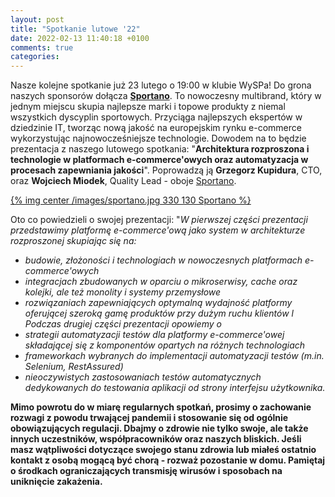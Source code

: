 ```yaml
---
layout: post
title: "Spotkanie lutowe '22"
date: 2022-02-13 11:40:18 +0100
comments: true
categories: 
---
```

Nasze kolejne spotkanie już 23 lutego o 19:00 w klubie WySPa! Do grona naszych sponsorów dołącza <a href="https://sportano.pl" target="_blank"><b>Sportano</b></a>. To nowoczesny multibrand, który w jednym miejscu skupia najlepsze marki i topowe produkty z niemal wszystkich dyscyplin sportowych. Przyciąga najlepszych ekspertów w dziedzinie IT, tworząc nową jakość na europejskim rynku e-commerce wykorzystując najnowocześniejsze technologie. Dowodem na to będzie prezentacja z naszego lutowego spotkania: "<b>Architektura rozproszona i technologie w platformach e-commerce'owych oraz automatyzacja w procesach zapewniania jakości</b>". Poprowadzą ją <b>Grzegorz Kupidura</b>, CTO, oraz <b>Wojciech Miodek</b>, Quality Lead - oboje <a href="https://sportano.pl" target="_blank">Sportano</a>.

[{% img center /images/sportano.jpg 330 130 Sportano %}](http://www.sportano.pl)

Oto co powiedzieli o swojej prezentacji: "<i>W pierwszej części prezentacji przedstawimy platformę e-commerce'ową jako system w architekturze rozproszonej skupiając się na:
- budowie, złożoności i technologiach w nowoczesnych platformach e-commerce'owych
- integracjach zbudowanych w oparciu o mikroserwisy, cache oraz kolejki, ale też monolity i systemy przemysłowe
- rozwiązaniach zapewniających optymalną wydajność platformy oferującej szeroką gamę produktów przy dużym ruchu klientów
l Podczas drugiej części prezentacji opowiemy o
- strategii automatyzacji testów dla platformy e-commerce'owej składającej się z komponentów opartych na różnych technologiach
- frameworkach wybranych do implementacji automatyzacji testów (m.in. Selenium, RestAssured)
- nieoczywistych zastosowaniach testów automatycznych dedykowanych do testowania aplikacji od strony interfejsu użytkownika.</i>

<b>Mimo powrotu do w miarę regularnych spotkań, prosimy o zachowanie rozwagi z powodu trwającej pandemii i stosowanie się od ogólnie obowiązujących regulacji. Dbajmy o zdrowie nie tylko swoje, ale także innych uczestników, współpracowników oraz naszych bliskich. Jeśli masz wątpliwości dotyczące swojego stanu zdrowia lub miałeś ostatnio kontakt z osobą mogącą być chorą - rozważ pozostanie w domu. Pamiętaj o środkach ograniczających transmisję wirusów i sposobach na uniknięcie zakażenia.</b> 
